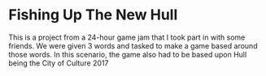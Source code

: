 # Fishing Up The New Hull

This is a project from a 24-hour game jam that I took part in with some friends. We were given 3 words and tasked to make a game based around those words. In this scenario, the game also had to be based upon Hull being the City of Culture 2017
